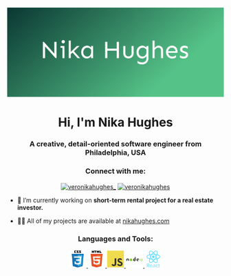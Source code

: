 ![Header](https://github.com/nikahughes/NikaHughes/blob/6be2ff22951ee23e3b07d9453b3a084a67bcc427/cover.png "Header")
<h1 align="center">Hi, I'm Nika Hughes</h1>
<h3 align="center">A creative, detail-oriented software engineer from Philadelphia, USA</h3>

<h3 align="center">Connect with me:</h3>
<p align="center">
<a href="https://twitter.com/veronikahughes_" target="blank"><img align="center" src="https://raw.githubusercontent.com/rahuldkjain/github-profile-readme-generator/master/src/images/icons/Social/twitter.svg" alt="veronikahughes_" height="30" width="40" /></a>
<a href="https://linkedin.com/in/veronikahughes" target="blank"><img align="center" src="https://raw.githubusercontent.com/rahuldkjain/github-profile-readme-generator/master/src/images/icons/Social/linked-in-alt.svg" alt="veronikahughes" height="30" width="40" /></a>
</p>

- 🔭 I’m currently working on **short-term rental project for a real estate investor.**

- 👨‍💻 All of my projects are available at [nikahughes.com](nikahughes.com)



<h3 align="center">Languages and Tools:</h3>
<p align="center"> <a href="https://www.w3schools.com/css/" target="_blank" rel="noreferrer"> <img src="https://raw.githubusercontent.com/devicons/devicon/master/icons/css3/css3-original-wordmark.svg" alt="css3" width="40" height="40"/> </a> <a href="https://www.w3.org/html/" target="_blank" rel="noreferrer"> <img src="https://raw.githubusercontent.com/devicons/devicon/master/icons/html5/html5-original-wordmark.svg" alt="html5" width="40" height="40"/> </a> <a href="https://developer.mozilla.org/en-US/docs/Web/JavaScript" target="_blank" rel="noreferrer"> <img src="https://raw.githubusercontent.com/devicons/devicon/master/icons/javascript/javascript-original.svg" alt="javascript" width="40" height="40"/> </a> <a href="https://nodejs.org" target="_blank" rel="noreferrer"> <img src="https://raw.githubusercontent.com/devicons/devicon/master/icons/nodejs/nodejs-original-wordmark.svg" alt="nodejs" width="40" height="40"/> </a> <a href="https://reactjs.org/" target="_blank" rel="noreferrer"> <img src="https://raw.githubusercontent.com/devicons/devicon/master/icons/react/react-original-wordmark.svg" alt="react" width="40" height="40"/> </a> </p>
